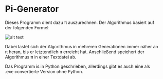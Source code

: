 # Pi-Generator

Dieses Programm dient dazu π auszurechnen. Der Algorithmus basiert auf der folgenden Formel:

![alt text](https://i.ibb.co/Rc06z4p/pi.png)


Dabei tastet sich der Algorithmus in mehreren Generationen immer näher an π heran, bis er letztendlich π erreicht hat. Anschließend speichert der Algorithmus π in einer Textdatei ab.

Das Programm is in Python geschrieben, allerdings gibt es auch eine als .exe convertierte Version ohne Python.
